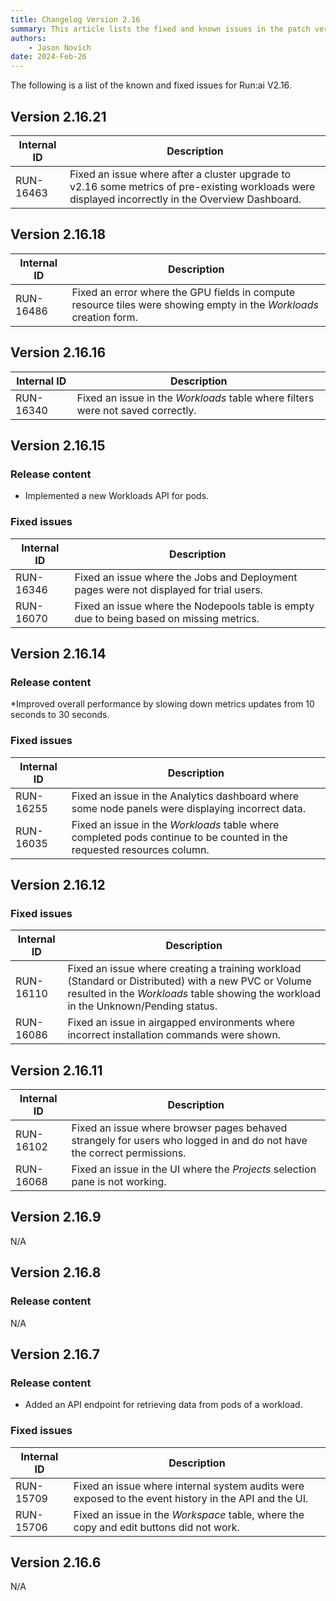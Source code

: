 ```yaml
---
title: Changelog Version 2.16
summary: This article lists the fixed and known issues in the patch versions as well as additional new features that were added in each patch version.
authors:
    - Jason Novich
date: 2024-Feb-26
---
```


The following is a list of the known and fixed issues for Run:ai V2.16.

## Version 2.16.21

| Internal ID | Description |
|--|--|
| RUN-16463 | Fixed an issue where after a cluster upgrade to v2.16 some metrics of pre-existing workloads were displayed incorrectly in the Overview Dashboard. |

## Version 2.16.18

| Internal ID | Description |
|--|--|
| RUN-16486 | Fixed an error where the GPU fields in compute resource tiles were showing empty in the *Workloads* creation form. |

## Version 2.16.16

| Internal ID | Description |
|--|--|
| RUN-16340 | Fixed an issue in the *Workloads* table where filters were not saved correctly. |

## Version 2.16.15

### Release content

* <!-- RUN-12664 - [Control-plane] Implement get workload/pods API -->Implemented a new Workloads API for pods.

### Fixed issues

| Internal ID | Description |
|--|--|
| RUN-16346 | Fixed an issue where the Jobs and Deployment pages were not displayed for trial users. |
| RUN-16070 | Fixed an issue where the Nodepools table is empty due to being based on missing metrics. |

## Version 2.16.14

### Release content

*<!-- RUN-16108 | Reduce the frequency of fetching metrics from 10 sec to 30 sec -->Improved overall performance by slowing down metrics updates from 10 seconds to 30 seconds.

### Fixed issues

| Internal ID | Description |
|--|--|
| RUN-16255 | Fixed an issue in the Analytics dashboard where some node panels were displaying incorrect data. |
| RUN-16035 | Fixed an issue in the *Workloads* table where completed pods continue to be counted in the requested resources column. |

## Version 2.16.12

### Fixed issues

| Internal ID | Description |
|--|--|
| RUN-16110 | Fixed an issue where creating a training workload (Standard or Distributed) with a new PVC or Volume resulted in the *Workloads* table showing the workload in the Unknown/Pending status. |
| RUN-16086 | Fixed an issue in airgapped environments where incorrect installation commands were shown.|

## Version 2.16.11

| Internal ID | Description |
|--|--|
| RUN-16102 | Fixed an issue where browser pages behaved strangely for users who logged in and do not have the correct permissions. |
| RUN-16068 | Fixed an issue in the UI where the *Projects* selection pane is not working. |

## Version 2.16.9

N/A

## Version 2.16.8

### Release content

N/A

## Version 2.16.7

### Release content

* <!-- | RUN-12664 | [Control-plane] Implement get workload/pods API | -->Added an API endpoint for retrieving data from pods of a workload.

### Fixed issues

| Internal ID | Description |
|--|--|
| RUN-15709 | Fixed an issue where internal system audits were exposed to the event history in the API and the UI. |
| RUN-15706 | Fixed an issue in the *Workspace* table, where the copy and edit buttons did not work. |

## Version 2.16.6

N/A
